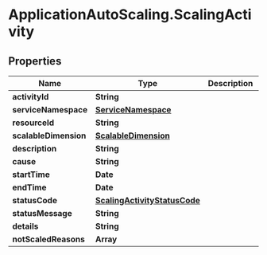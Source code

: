 # ApplicationAutoScaling.ScalingActivity

## Properties

Name | Type | Description | Notes
------------ | ------------- | ------------- | -------------
**activityId** | **String** |  | 
**serviceNamespace** | [**ServiceNamespace**](ServiceNamespace.md) |  | 
**resourceId** | **String** |  | 
**scalableDimension** | [**ScalableDimension**](ScalableDimension.md) |  | 
**description** | **String** |  | 
**cause** | **String** |  | 
**startTime** | **Date** |  | 
**endTime** | **Date** |  | [optional] 
**statusCode** | [**ScalingActivityStatusCode**](ScalingActivityStatusCode.md) |  | 
**statusMessage** | **String** |  | [optional] 
**details** | **String** |  | [optional] 
**notScaledReasons** | **Array** |  | [optional] 


